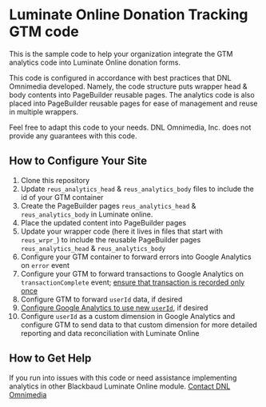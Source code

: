 # Luminate Online Donation Tracking GTM code

This is the sample code to help your organization integrate the GTM analytics code into Luminate Online donation forms. 

This code is configured in accordance with best practices that DNL Omnimedia developed. Namely, the code structure puts wrapper head & body contents into PageBuilder reusable pages. The analytics code is also placed into PageBuilder reusable pages for ease of management and reuse in multiple wrappers.

Feel free to adapt this code to your needs. DNL Omnimedia, Inc. does not provide any guarantees with this code. 

## How to Configure Your Site
1. Clone this repository
2. Update `reus_analytics_head` & `reus_analytics_body` files to include the id of your GTM container
3. Create the PageBuilder pages `reus_analytics_head` & `reus_analytics_body`  in Luminate online.
4. Place the updated content into PageBuilder pages
5. Update your wrapper code (here it lives in files that start with `reus_wrpr_`) to include the reusable PageBuilder pages `reus_analytics_head` & `reus_analytics_body`
6. Configure your GTM container to forward errors into Google Analytics on `error` event
7. Configure your GTM to forward transactions to Google Analytics on `transactionComplete` event; [ensure that transaction is recorded only once](https://www.simoahava.com/gtm-tips/prevent-repeat-transactions/)
8. Configure GTM to forward `userId` data, if desired
9. [Configure Google Analytics to use new `userId`](https://www.optimizesmart.com/google-analytics-user-id-explained/), if desired
10. Configure `userId` as a custom dimension in Google Analytics and configure GTM to send data to that custom dimension for more detailed reporting and data reconciliation with Luminate Online

## How to Get Help
If you run into issues with this code or need assistance implementing analytics in other Blackbaud Luminate Online module. [Contact DNL Omnimedia](https://www.dnlomnimedia.com/contact/?utm_source=github&utm_medium=web&utm_campaign=bbdevconference)